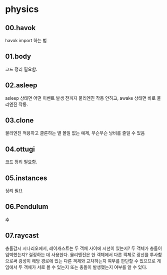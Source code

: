 

# physics

## 00.havok
havok import 하는 법

## 01.body
코드 정리 필요함.

## 02.asleep
asleep 상태면 어떤 이벤트 발생 전까지 물리엔진 작동 안하고,
awake 상태면 바로 물리엔진 작동.

## 03.clone
물리엔진 적용하고 클론하는 별 볼일 없는 예제, 무슨무슨 낭비를 줄일 수 있음

## 04.ottugi
코드 정리 필요함.

## 05.instances
정리 필요

## 06.Pendulum
추 

## 07.raycast
충돌감시 시나리오에서, 레이캐스트는 두 객체 사이에 시선이 있는지? 두 객체가 충돌이 임박했는지? 결정하는 데 사용한다. 물리엔진은  한 객체에서 다른 객체로 광선를 투사함으로써 광성이 해당 경로에 있는 다른 객체와 교차하는지 여부를 판단할 수 있으므로 게임에서 두 객체가 서로 볼 수 있는지 또는 충돌이 발생했는지 여부를 알 수 있다. 













